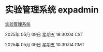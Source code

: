 # 实验管理系统 expadmin
[实验管理系统](http://219.139.198.41:56808/expadmin-782313d2-e1b1-4ea7-932e-3a55e6a1a4d0/)

2025年 05月 09日 星期五 18:30:04 CST

2025年 05月 09日 星期五 10:30:04 GMT
